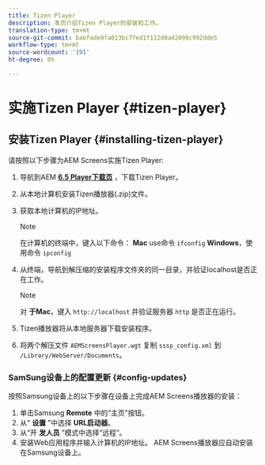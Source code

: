 ```yaml
---
title: Tizen Player
description: 本页介绍Tizen Player的安装和工作。
translation-type: tm+mt
source-git-commit: baefade9fa013bc77ed1f112d0ad2098c992dde5
workflow-type: tm+mt
source-wordcount: '191'
ht-degree: 0%

---
```



# 实施Tizen Player {#tizen-player}

## 安装Tizen Player {#installing-tizen-player}

请按照以下步骤为AEM Screens实施Tizen Player:

1. 导航到AEM [**6.5 Player下载页**](https://download.macromedia.com/screens/) ，下载Tizen Player。

1. 从本地计算机安装Tizen播放器(.zip)文件。

1. 获取本地计算机的IP地址。

   >[!NOTE]
   >在计算机的终端中，键入以下命令：
   >**Mac** use命令 `ifconfig`
   >**Windows**，使用命令 `ipconfig`

1. 从终端，导航到解压缩的安装程序文件夹的同一目录，并验证localhost是否正在工作。

   >[!NOTE]
   >对 **于Mac**，键入 `http://localhost` 并验证服务器 `http` 是否正在运行。

1. Tizen播放器将从本地服务器下载安装程序。

1. 将两个解压文件 `AEMScreensPlayer.wgt` 复制 `sssp_config.xml` 到 `/Library/WebServer/Documents`。

### SamSung设备上的配置更新 {#config-updates}

按照Samsung设备上的以下步骤在设备上完成AEM Screens播放器的安装：

1. 单击Samsung **Remote** 中的“主页”按钮。
1. 从“ **设置** ”中选择 **URL启动器**。
1. 从“开 **发人员** ”模式中选择“远程”。
1. 安装Web应用程序并输入计算机的IP地址。
AEM Screens播放器应自动安装在Samsung设备上。


